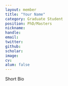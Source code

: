 ```yaml
---
layout: member
title: "Your Name"
category: Graduate Student
position: PhD/Masters
nickname: 
handle: 
email: 
twitter: 
github: 
scholar: 
image: 
cv: 
alum: false
---
```


Short Bio